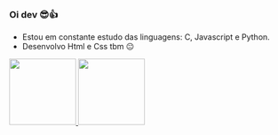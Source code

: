 ### Oi dev 😎👍

  - Estou em constante estudo das linguagens: C, Javascript e Python.
  - Desenvolvo Html e Css tbm 😐

<div>
<a href="https://github.com/gabristle">
<img height="120em" src="https://github-readme-stats.vercel.app/api/top-langs/?username=gabristle&layout=compact&langs_count=7&theme=dracula"/>
<img height="120em" src="https://github-readme-stats.vercel.app/api?username=gabristle&show_icons=true&theme=dracula&include_all_commits=true&count_private=true"/>
</div>
<!--
**gabristle/gabristle** is a ✨ _special_ ✨ repository because its `README.md` (this file) appears on your GitHub profile.

Here are some ideas to get you started:

- 🔭 I’m currently working on ...
- 🌱 I’m currently learning ...
- 👯 I’m looking to collaborate on ...
- 🤔 I’m looking for help with ...
- 💬 Ask me about ...
- 📫 How to reach me: ...
- 😄 Pronouns: ...
- ⚡ Fun fact: ...
-->
